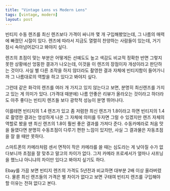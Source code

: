 ```yaml
---
title: "Vintage Lens vs Modern Lens"
tags: [vintage, modern]
layout: post
---
```


빈티지 수동 렌즈를 최신 렌즈보다 가격이 싸니까 몇 개 구입해봤었는데, 그 나름의 매력에 빠졌던 시절이 있다. 렌즈에 따라서 지금도 열렬히 찬양하는 사람들이 있는데, 거기 잠시 속아넘어갔다고 봐야지 싶다. 

렌즈의 초점이 맞는 부분은 어떻게든 선예도도 높고 색감도 비교적 정확한 반면 그렇지 못한 상황에선 엉뚱한 결과가 나오는데, 이것을 이 렌즈의 장점이자 개성이라고 판단하는 것이다. 사실 별 다른 조작을 하지 않더라도 촬영한 결과 자체에 빈티지함이 들어가니까 그 나름대로의 역할을 하고 있다고 봐야지 싶다. 

그런데 같은 화각의 렌즈를 여러 개 가지고 있지 않는다고 보면, 분명히 최신렌즈를 가지고 있는 게 의미가 있다. (가격대 때분에) 나름 안좋은 리뷰가 올라오는 것이라고 하더라도 아주 좋다는 빈티지 렌즈들 보다 광학적 성능이 분명 뛰어나다. 

이를테면 빈티지의 1.4 렌즈가 있고 좀 저렴한 최신 렌즈가 1.8이라고 하면 빈티지의 1.4로 촬영한 결과는 엉성하게 나온 그 자체에 의미를 두자면 그럴 수 있겠지만 렌즈 자체의 역할로 봤을 땐 최신 렌즈의 1.8이 훨씬 좋은 결과를 가져다 준다. 수동카메라로 처음 맛을 들였다면 분명히 수동초점이 다루기 편한 느낌이 있지만, 사실 그 결과물은 자동초점을 잘 쓸 때만 못하다. 

스마트폰의 카메라처럼 센서 면적이 작은 카메라를 쓸 때는 심도라는 게 낮아질 수가 없다보니까 초점을 잘 맞추고 말고의 차이가 없다. 그저 카메라 프로세서가 얼마나 샤프닝을 했느냐 아니냐의 차이만 있다고 봐야지 싶기도 하다.

Ebay를 가끔 보면 빈티지 렌즈의 가격도 5년전과 비교하면 대부분 2배 이상 올라버렸다. 물론 최신 렌즈들의 가격은 별 차이가 없다고 보면 구태여 빈티지 렌즈를 구입해야 할 이유는 전혀 없다고 본다. 